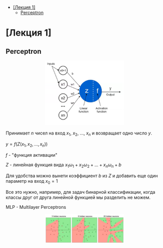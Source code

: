 - [\[Лекция 1\]](#лекция-1)
  - [Perceptron](#perceptron)

<!-- 
Ctrl+Shift+V - open preview

Ctrl+Shift+P + "Markdown All in One: Create Table of Content"
-->

# [Лекция 1] 
## Perceptron

<p align="center">
<img src="./src/img/01_lect/perceptron.png"  style="width: 50%">
</p>

Принимает $n$ чисел на вход $x_1$, $x_2$, ..., $x_n$ и возвращает одно число $y$.

$y = f(Z(x_1, x_2, ..., x_n))$

$f$ - "функция активации"

$Z$ - линейная функция вида $x_1\omega_1 + x_2\omega_2 + ... + x_n\omega_n + b$

Для удобства можно вынети коэффициент $b$ из $Z$ и добавить еще один параметр на вход $x_0=1$

Все это нужно, например, для задач бинарной классификации, когда классы друг от друга линейной функцией мы разделить не можем.

MLP - Multilayer Perceptrons

<p align="center">
<img src="./src/img/01_lect/mlp.png"  style="width: 50%">
</p>